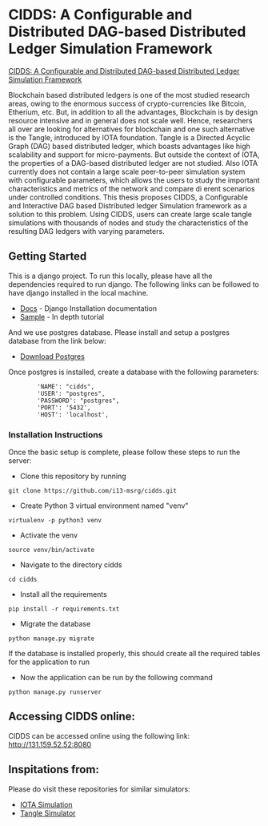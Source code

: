# CIDDS: A Configurable and Distributed DAG-based Distributed Ledger Simulation Framework

[CIDDS: A Configurable and Distributed DAG-based Distributed Ledger Simulation Framework](https://dl.acm.org/citation.cfm?id=3284018)

Blockchain based distributed ledgers is one of the most studied research areas, owing to the enormous success of crypto-currencies like Bitcoin, Etherium, etc. But, in addition to all the advantages, Blockchain is by design resource intensive and in general does not scale well. Hence, researchers all over are looking for alternatives for blockchain and one such alternative is the Tangle, introduced by IOTA foundation. Tangle is a Directed Acyclic Graph (DAG) based distributed ledger, which boasts advantages like high scalability and support for micro-payments. But outside the context of IOTA, the properties of a DAG-based distributed ledger are not studied. Also IOTA currently does not contain a large scale peer-to-peer simulation system with configurable parameters, which allows the users to study the important characteristics and metrics of the network and compare di erent scenarios under controlled conditions. This thesis proposes CIDDS, a Configurable and Interactive DAG based Distributed ledger Simulation framework as a solution to this problem. Using CIDDS, users can create large scale tangle simulations with thousands of nodes and study the characteristics of the resulting DAG ledgers with varying parameters.


## Getting Started

This is a django project. To run this locally, please have all the dependencies required to run django. The following links can be followed to have django installed in the local machine.


* [Docs](https://docs.djangoproject.com/en/2.1/topics/install/) - Django Installation documentation
* [Sample](https://realpython.com/django-setup/) - In depth tutorial

And we use postgres database. Please install and setup a postgres database from the link below:
* [Download Postgres](https://www.postgresql.org/download/)

Once postgres is installed, create a database with the following parameters:

```
        'NAME': "cidds",
        'USER': "postgres",
        'PASSWORD': "postgres",
        'PORT': '5432',
        'HOST': 'localhost',
```


### Installation Instructions

Once the basic setup is complete, please follow these steps to run the server:


*  Clone this repository by running

```
git clone https://github.com/i13-msrg/cidds.git
```


*  Create Python 3 virtual environment named "venv"

```
virtualenv -p python3 venv
```



*  Activate the venv

```
source venv/bin/activate

```

*  Navigate to the directory cidds

```
cd cidds
```

* Install all the requirements

```
pip install -r requirements.txt
```

* Migrate the database 

```
python manage.py migrate
```
If the database is installed properly, this should create all the required tables for the application to run

* Now the application can be run by the following command

```
python manage.py runserver
```

## Accessing CIDDS online: 

CIDDS can be accessed online using the following link:
http://131.159.52.52:8080

## Inspitations from:

Please do visit these repositories for similar simulators:

* [IOTA Simulation](https://github.com/iotaledger/iotavisualization) 
* [Tangle Simulator](https://github.com/minh-nghia/TangleSimulator) 



